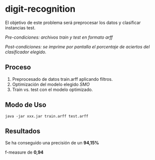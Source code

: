 # digit-recognition
El objetivo de este problema será preprocesar los datos y clasificar instancias test.

*Pre-condiciones: archivos train y test en formato arff*

*Post-condiciones: se imprime por pantalla el porcentaje de aciertos del clasificador elegido.*

## Proceso
1. Preprocesado de datos train.arff aplicando filtros.
2. Optimización del modelo elegido *SMO*
3. Train vs. test con el modelo optimizado.

## Modo de Uso
`java -jar xxx.jar train.arff test.arff`

## Resultados
Se ha conseguido una precisión de un **94,15%**

f-measure de **0,94**
